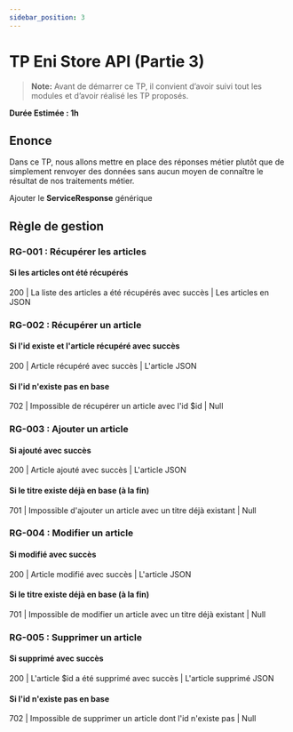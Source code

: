 ```yaml
---
sidebar_position: 3
---
```


# TP Eni Store API (Partie 3)

> **Note:** Avant de démarrer ce TP, il convient d’avoir suivi tout les modules et d’avoir réalisé les TP proposés.

**Durée Estimée : 1h**

## Enonce

Dans ce TP, nous allons mettre en place des réponses métier plutôt que de simplement renvoyer des données sans aucun moyen de connaître le résultat de nos traitements métier.

Ajouter le **ServiceResponse** générique

## Règle de gestion

### RG-001 : Récupérer les articles

#### Si les articles ont été récupérés
200 | La liste des articles a été récupérés avec succès | Les articles en JSON

### RG-002 : Récupérer un article

#### Si l'id existe et l'article récupéré avec succès
200 | Article récupéré avec succès | L'article JSON 

#### Si l'id n'existe pas en base
702 | Impossible de récupérer un article avec l'id $id | Null

### RG-003 : Ajouter un article

#### Si ajouté avec succès
200 | Article ajouté avec succès | L'article JSON 

#### Si le titre existe déjà en base (à la fin)
701 | Impossible d'ajouter un article avec un titre déjà existant | Null

### RG-004 : Modifier un article

#### Si modifié avec succès
200 | Article modifié avec succès | L'article JSON 

#### Si le titre existe déjà en base (à la fin)
701 | Impossible de modifier un article avec un titre déjà existant | Null

### RG-005 : Supprimer un article

#### Si supprimé avec succès
200 | L'article $id a été supprimé avec succès | L'article supprimé JSON 

#### Si l'id n'existe pas en base
702 | Impossible de supprimer un article dont l'id n'existe pas | Null